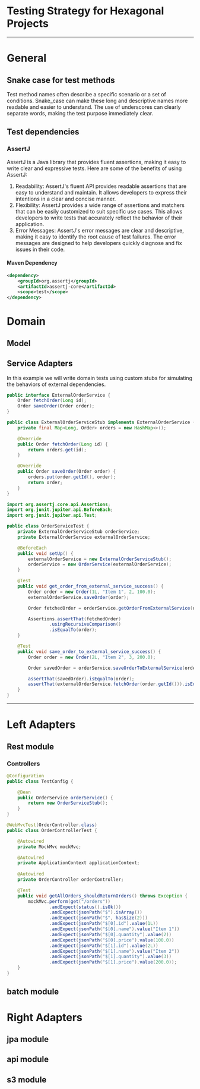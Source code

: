 # Testing Strategy for Hexagonal Projects
*******

# General

## Snake case for test methods 

Test method names often describe a specific scenario or a set of conditions. 
Snake_case can make these long and descriptive names more readable and easier to understand. 
The use of underscores can clearly separate words, making the test purpose immediately clear.

## Test dependencies

### AssertJ

AssertJ is a Java library that provides fluent assertions, making it easy to write clear and expressive tests. Here are some of the benefits of using AssertJ:

1. Readability: AssertJ's fluent API provides readable assertions that are easy to understand and maintain. It allows developers to express their intentions in a clear and concise manner.
2. Flexibility: AssertJ provides a wide range of assertions and matchers that can be easily customized to suit specific use cases. This allows developers to write tests that accurately reflect the behavior of their application.
3. Error Messages: AssertJ's error messages are clear and descriptive, making it easy to identify the root cause of test failures. The error messages are designed to help developers quickly diagnose and fix issues in their code.

#### Maven Dependency 

```xml 
<dependency>
    <groupId>org.assertj</groupId>
    <artifactId>assertj-core</artifactId>
    <scope>test</scope>
</dependency>
```

# Domain


## Model
## Service Adapters

In this example we will write domain tests using custom stubs for simulating 
the behaviors of external dependencies.

```java 
public interface ExternalOrderService {
    Order fetchOrder(Long id);
    Order saveOrder(Order order);
}
```

```java 
public class ExternalOrderServiceStub implements ExternalOrderService {
    private final Map<Long, Order> orders = new HashMap<>();

    @Override
    public Order fetchOrder(Long id) {
        return orders.get(id);
    }

    @Override
    public Order saveOrder(Order order) {
        orders.put(order.getId(), order);
        return order;
    }
}
```

```java 
import org.assertj.core.api.Assertions;
import org.junit.jupiter.api.BeforeEach;
import org.junit.jupiter.api.Test;

public class OrderServiceTest {
    private ExternalOrderServiceStub orderService;
    private ExternalOrderService externalOrderService;

    @BeforeEach
    public void setUp() {
        externalOrderService = new ExternalOrderServiceStub();
        orderService = new OrderService(externalOrderService);
    }

    @Test
    public void get_order_from_external_service_success() {
        Order order = new Order(1L, "Item 1", 2, 100.0);
        externalOrderService.saveOrder(order);

        Order fetchedOrder = orderService.getOrderFromExternalService(order.getId());

        Assertions.assertThat(fetchedOrder)
                .usingRecursiveComparison()
                .isEqualTo(order);
    }

    @Test
    public void save_order_to_external_service_success() {
        Order order = new Order(2L, "Item 2", 3, 200.0);

        Order savedOrder = orderService.saveOrderToExternalService(order);

        assertThat(savedOrder).isEqualTo(order);
        assertThat(externalOrderService.fetchOrder(order.getId())).isEqualTo(order);
    }
}
```

*******
# Left Adapters

## Rest module

### Controllers

``` java
@Configuration
public class TestConfig {

    @Bean
    public OrderService orderService() {
        return new OrderServiceStub();
    }
}
```

``` java
@WebMvcTest(OrderController.class)
public class OrderControllerTest {

    @Autowired
    private MockMvc mockMvc;

    @Autowired
    private ApplicationContext applicationContext;
    
    @Autowired
    private OrderController orderController;

    @Test
    public void getAllOrders_shouldReturnOrders() throws Exception {
        mockMvc.perform(get("/orders"))
                .andExpect(status().isOk())
                .andExpect(jsonPath("$").isArray())
                .andExpect(jsonPath("$", hasSize(2)))
                .andExpect(jsonPath("$[0].id").value(1L))
                .andExpect(jsonPath("$[0].name").value("Item 1"))
                .andExpect(jsonPath("$[0].quantity").value(2))
                .andExpect(jsonPath("$[0].price").value(100.0))
                .andExpect(jsonPath("$[1].id").value(2L))
                .andExpect(jsonPath("$[1].name").value("Item 2"))
                .andExpect(jsonPath("$[1].quantity").value(3))
                .andExpect(jsonPath("$[1].price").value(200.0));
    }
}
```

## batch module

# Right Adapters
## jpa module
## api module
## s3 module
